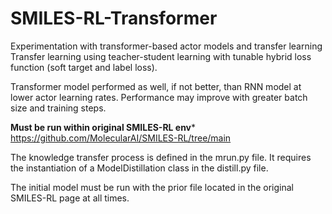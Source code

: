 # SMILES-RL-Transformer
Experimentation with transformer-based actor models and transfer learning 
Transfer learning using teacher-student learning with tunable hybrid loss function (soft target and label loss). 

Transformer model performed as well, if not better, than RNN model at lower actor learning rates. Performance may improve with greater batch size and training steps. 

**Must be run within original SMILES-RL env***
https://github.com/MolecularAI/SMILES-RL/tree/main

The knowledge transfer process is defined in the mrun.py file. It requires the instantiation of a ModelDistillation class in the distill.py file. 

The initial model must be run with the prior file located in the original SMILES-RL page at all times. 
